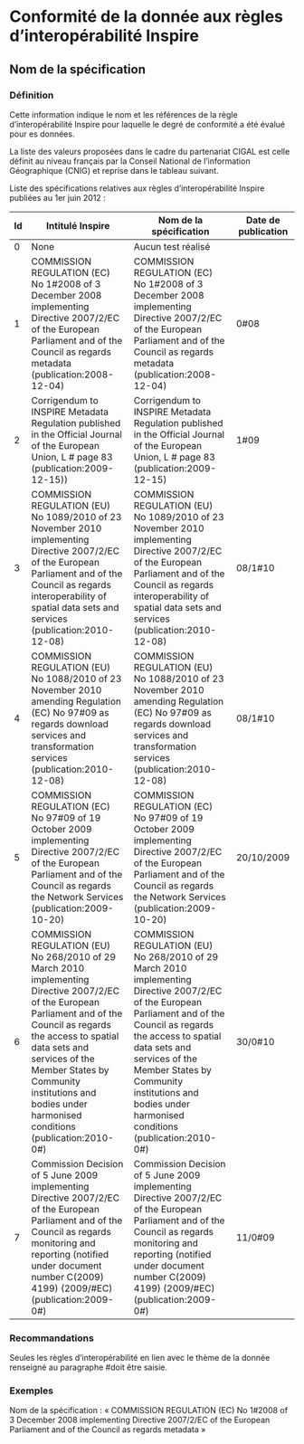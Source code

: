 
<!-- Begin @dataDqInspireConformities.md -->

# Conformité de la donnée aux règles d’interopérabilité Inspire

## Nom de la spécification

### Définition

Cette information indique le nom et les références de la règle d’interopérabilité Inspire pour laquelle le degré de conformité a été évalué pour es données.

La liste des valeurs proposées dans le cadre du partenariat CIGAL est celle définit au niveau français par la Conseil National de l’information Géographique (CNIG) et reprise dans le tableau suivant.

Liste des spécifications relatives aux règles d’interopérabilité Inspire publiées au 1er juin 2012 :

| Id | Intitulé Inspire   | Nom de la spécification          | Date de publication |
|----|------|------|---|
| 0  | None               | Aucun test réalisé               |       |
| 1  | COMMISSION REGULATION (EC) No 1#2008 of 3 December 2008 implementing Directive 2007/2/EC of the European Parliament and of the Council as regards metadata (publication:2008-12-04)        | COMMISSION REGULATION (EC) No 1#2008 of 3 December 2008 implementing Directive 2007/2/EC of the European Parliament and of the Council as regards metadata (publication:2008-12-04)        | 0#08  |
| 2  | Corrigendum to INSPIRE Metadata Regulation published in the Official Journal of the European Union, L # page 83 (publication:2009-12-15))        | Corrigendum to INSPIRE Metadata Regulation published in the Official Journal of the European Union, L # page 83 (publication:2009-12-15)         | 1#09  |
| 3  | COMMISSION REGULATION (EU) No 1089/2010 of 23 November 2010 implementing Directive 2007/2/EC of the European Parliament and of the Council as regards interoperability of spatial data sets and services (publication:2010-12-08)    | COMMISSION REGULATION (EU) No 1089/2010 of 23 November 2010 implementing Directive 2007/2/EC of the European Parliament and of the Council as regards interoperability of spatial data sets and services (publication:2010-12-08)    | 08/1#10             |
| 4  | COMMISSION REGULATION (EU) No 1088/2010 of 23 November 2010 amending Regulation (EC) No 97#09 as regards download services and transformation services (publication:2010-12-08)            | COMMISSION REGULATION (EU) No 1088/2010 of 23 November 2010 amending Regulation (EC) No 97#09 as regards download services and transformation services (publication:2010-12-08)            | 08/1#10             |
| 5  | COMMISSION REGULATION (EC) No 97#09 of 19 October 2009 implementing Directive 2007/2/EC of the European Parliament and of the Council as regards the Network Services (publication:2009-10-20)           | COMMISSION REGULATION (EC) No 97#09 of 19 October 2009 implementing Directive 2007/2/EC of the European Parliament and of the Council as regards the Network Services (publication:2009-10-20)           | 20/10/2009          |
| 6  | COMMISSION REGULATION (EU) No 268/2010 of 29 March 2010 implementing Directive 2007/2/EC of the European Parliament and of the Council as regards the access to spatial data sets and services of the Member States by Community institutions and bodies under harmonised conditions (publication:2010-0#) | COMMISSION REGULATION (EU) No 268/2010 of 29 March 2010 implementing Directive 2007/2/EC of the European Parliament and of the Council as regards the access to spatial data sets and services of the Member States by Community institutions and bodies under harmonised conditions (publication:2010-0#) | 30/0#10             |
| 7  | Commission Decision of 5 June 2009 implementing Directive 2007/2/EC of the European Parliament and of the Council as regards monitoring and reporting (notified under document number C(2009) 4199) (2009/#EC) (publication:2009-0#)               | Commission Decision of 5 June 2009 implementing Directive 2007/2/EC of the European Parliament and of the Council as regards monitoring and reporting (notified under document number C(2009) 4199) (2009/#EC) (publication:2009-0#)               | 11/0#09             |

### Recommandations
Seules les règles d’interopérabilité en lien avec le thème de la donnée renseigné au paragraphe #doit être saisie.

### Exemples
Nom de la spécification : « COMMISSION REGULATION (EC) No 1#2008 of 3 December 2008 implementing Directive 2007/2/EC of the European Parliament and of the Council as regards metadata »

<!-- End @dataDqInspireConformities.md -->

